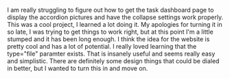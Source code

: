 I am really struggling to figure out how to get the task dashboard page to display the accordion pictures and have the collapse settings work properly. 
This was a cool project, I learned a lot doing it. My apologies for turning it in so late, I was trying to get things to work right, but at this point I'm a little stumped 
and it has been long enough. I think the idea for the website is pretty cool and has a lot of potential. I really loved learning that the type="file" paramter exists. 
That is insanely useful and seems really easy and simplistic. There are definitely some design things that could be dialed in better, but I wanted to turn this in and move on. 
